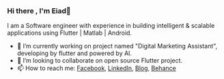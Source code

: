 ### Hi there , I'm Eiad👋

I am a Software engineer with experience in building intelligent & scalable applications using Flutter | Matlab | Android.

- 🔭 I’m currently working on project named "Digital Marketing Assistant", developing by flutter and powered by AI.
- 👯 I’m looking to collaborate on  open source Flutter project.
- 📫 How to reach me: [Facebook](https://www.facebook.com/profile.php?id=100005759340831), [LinkedIn](https://www.linkedin.com/in/eiad-badr-358787108/), [Blog](https://dev.to/eiadbadr), [Behance](https://www.behance.net/eiadbadr)
<!--
**EiadBadr/EiadBadr** is a ✨ _special_ ✨ repository because its `README.md` (this file) appears on your GitHub profile.

I am a Software engineer with experience in building intelligent & scalable applications using Flutter | Matlab | Android.

- 🔭 I’m currently working on ...
- 🌱 I’m currently learning ...
- 👯 I’m looking to collaborate on ...
- 🤔 I’m looking for help with ...
- 💬 Ask me about ...
- 📫 How to reach me: ...
- 😄 Pronouns: ...
- ⚡ Fun fact: ...
-->
